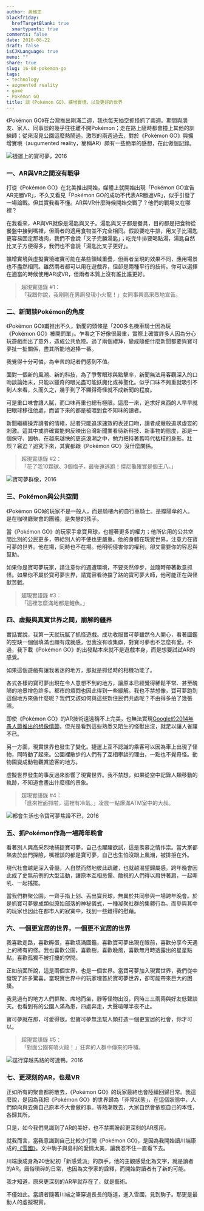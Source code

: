 ```yaml
---
author: 黃樵志
blackfriday:
  hrefTargetBlank: true
  smartypants: true
comments: false
date: 2016-08-22
draft: false
isCJKLanguage: true
menu: ""
share: true
slug: 16-08-pokemon-go
tags:
- technology
- augmented reality
- game
- Pokémon GO
title: 談《Pokémon GO》、擴增實境，以及更好的世界
---
```


《Pokémon GO》在台灣推出剛滿二週，我也每天抽空抓怪抓了兩週。期間與朋友、家人、同事談的幾乎往往離不開Pokémon；走在路上隨時都會撞上其他的訓練師；從來沒見公園這麼熱鬧過。激烈的兩週過去，對於《Pokémon GO》與擴增實境（augumented reality，簡稱AR）頗有一些簡單的感想，在此做個記錄。

<!--more-->

![捷運上的寶可夢，2016](https://eternallogger.com/images/2016/16-08-pokemon-go.png)

### 一、AR與VR之間沒有戰爭

打從《Pokémon GO》在北美推出開始，媒體上就開始出現「Pokémon GO宣告AR完勝VR」，不久又看見「Pokémon GO的成功不代表AR勝過VR」，似乎引發了一場論戰。但其實我看不懂。AR與VR什麼時候開始交戰了？他們的戰場又在哪裡？

在我看來，AR與VR就像是湯匙與叉子。湯匙與叉子都是餐具，目的都是把食物從餐盤中接到嘴裡，但兩者的適用食物並不完全相同。假設要吃牛排，用叉子比湯匙更容易固定那塊肉，我們不會說「叉子完勝湯匙」；吃完牛排要喝點湯，湯匙自然比叉子方便得多，我們也不會說「湯匙比叉子更好」。

擴增實境與虛擬實境確實可能在某些領域重疊，但兩者呈現的效果不同，應用場景也不盡然相同。雖然兩者都可以用在遊戲界，但卻是兩種平行的技術。你可以選擇在適當的時候使用AR或VR，但兩者本質上沒有誰比誰更好。

> 超現實語錄 #1：  
> 「我跟你說，我剛剛在男廁發現小火龍！」女同事興高采烈地宣告。

### 二、新聞談Pokémon的角度

《Pokémon GO》甫推出不久，新聞的頭條是「200多名機車騎士因為玩《Pokémon GO》被開罰單」。乍看之下好像很嚴重，實際上確實許多人因為分心玩遊戲而出了意外，造成公共危險。過了兩個禮拜，變成隨便什麼新聞都要與寶可夢扯一扯關係，盡其所能地追捧一番。

我覺得十分可憐，為辛苦的記者們感到不值。

面對一個新的風潮、新的科技，為了爭奪眼球與點擊率，新聞無法用客觀深入的口吻談論始末，只能以獵奇的眼光盡可能妖魔化或神聖化。似乎口味不夠重就吸引不到人來看，久而久之，幾乎到了不顯得奇怪就不成新聞的程度。

可是重口味會讓人膩，而口味再重也總有極限。這麼一來，追求好東西的人早早就把眼球移往他處，而留下來的都是被喂到食不知味的讀者。

新聞繼續操弄讀者的情緒，記者只能追求速效的表述口吻，讀者成癮般追求虛妄的刺激。這其中或許確實能夠反映出台灣新聞業看待新科技、新事物的態度，那是一個保守、固執、在越來越快的更迭浪潮之中，勉力把持著舊時代枯枝的身影。壯烈？窘迫？追究下來，其實都跟《Pokémon GO》沒什麼關係。

> 超現實語錄 #2：  
> 「花了我10顆球、3個梅子，最後還逃跑！傑尼龜確實是個王八。」

![寶可夢群像，2016](https://eternallogger.com/images/2016/16-08-pokemon-go-2.png)

### 三、Pokémon與公共空間

《Pokémon GO》的玩家不是一般人，而是騎樓內的自行車騎士。是撐陽傘的人。是在咖啡廳聚會的團體。是失戀的孩子。

當《Pokémon GO》的玩家手拿寶貝球，也握著更多的權力；他所佔用的公共空間比別的公民更多，帶給別人的不便也更嚴重。他的身體在現實世界，注意力在寶可夢的世界。他在場，同時也不在場。他明明侵害你的權利，卻又需要你的容忍與幫助。

如果你是寶可夢玩家，請注意你的週遭環境，不要突然停步，並隨時帶著歉意抓怪。如果你不屬於寶可夢世界，請寬容看待擋了路的寶可夢大師，他可能正在與怪獸苦戰。

> 超現實語錄 #3：  
> 「這裡怎麼滿地都是鯉魚。」

### 四、虛擬與真實世界之間，崩解的疆界

實話實說，我第一天就玩膩了抓怪遊戲。成功收服寶可夢雖然令人開心，看著圖鑑的空缺一個個填滿也頗有成就感，但我沒有收集癖，對寶可夢也不怎麼有愛。不過，我下載《Pokémon GO》的出發點本來就不是遊戲本身，而是想要試試AR的感覺。

如果這個遊戲有讓我著迷的地方，那就是抓怪時的相機功能了。

各式各樣的寶可夢出現在令人意想不到的地方，讓原本已經覺得稀鬆平常、甚至醜陋的地景增色許多。都市的煩悶也因此得到一些緩解。我也不禁想像，寶可夢跑到這個地方來做什麼呢？我們又該如何與這些新住民們共處呢？不由得多拍了幾張照。

即使《Pokémon GO》的AR技術遠遠稱不上完美，也無法實現[Google於2014年愚人節推出的想像情節](https://youtu.be/4YMD6xELI_k)，但光是看到這些熟悉又陌生的怪獸出沒，就足以讓人雀躍不已。

另一方面，現實世界也發生了變化。捷運上互不認識的乘客可以因為車上出現了怪物，同時動了起來。公園裡散步的人們有了互相攀談的理由，一點也不覺奇怪。動物園變成動物觀賞遊客的地方。

虛擬世界發生的事反過來影響了現實世界。我不禁想，如果從空中記錄人類移動的軌跡，不知道會畫出什麼樣的景象。

> 超現實語錄 #4：  
> 「進來裡面抓啦，這裡有冷氣。」凌晨一點爆滿ATM室中的大叔。

![都會生活也令寶可夢焦躁不已，2016](https://eternallogger.com/images/2016/16-08-pokemon-go-3.png)

### 五、抓Pokémon作為一場跨年晚會

看著別人興高采烈地捕捉寶可夢，自己也躍躍欲試，這是羨慕之情作祟。當大家都熱衷於出門探險，嘴裡談的都是寶可夢，自己也生怕沒跟上風潮，被排拒在外。

現代社會越是深入骨髓，人自然而然地彼此疏離，也就越渴望歸屬感。跨年晚會因此成了史無前例的大型活動，讓原本互相忌憚、敵視的人們得以肩併著肩，一起嘶吼、一起搖擺。

當我們群聚公園，一齊手指上划、丟出寶貝球，無異於共同參與一場跨年晚會。於是抓寶可夢變成類似原始部落的神秘儀式，一種凝聚社群的集體行為。而參與其中的玩家也因此在都市人的寂寞中，找到一些難得的慰藉。

### 六、一個更宜居的世界，一個更不宜居的世界

我喜歡走路，喜歡孵蛋，喜歡填滿圖鑑，喜歡寶可夢出現在眼前，喜歡分享今天遇上的稀有的怪。我也喜歡公園，喜歡樹，喜歡晚風，喜歡無月時透露出的星星點點，喜歡孤獨不被打擾的空間。

正如前面所說，這是兩個世界，也是一個世界。當寶可夢加入現實世界，我們從中發現了許多驚喜。當現實世界中的玩家埋首於寶可夢世界，卻可能帶來巨大的困擾。

我見過有的地方人們群聚、席地而坐，靜等怪物出沒，同時三三兩兩與好友低聲談天。也看到有的公園人滿為患，四處奔走，大聲喧嘩半夜不止。

寶可夢就在那，可愛得很。但寶可夢無法幫人類打造一個更宜居的社會，你才可以。

> 超現實語錄 #5：  
> 「對面公園有噴火龍！」狂奔的人群中傳來的呼嘯。

![逕行穿越馬路的可達鴨，2016](https://eternallogger.com/images/2016/16-08-pokemon-go-4.png)

### 七、更深刻的AR，也是VR

正如所有的聚會都將散去，《Pokémon GO》的玩家最終也會陸續回歸日常。我這麼說，是因為我把《Pokémon GO》的世界歸為「非常狀態」，在這個狀態中，人們傾向與去做自己原本不大會做的事。等熱潮散去，大家自然會依照自己的本性，各歸其所。

只是，如今我們見識到了AR的美好，也不禁期盼起更深刻的AR應用。

就我而言，當我意識到自己比較少打開《Pokémon GO》，是因為我開始讀川端康成的[《雪國》](https://zh.wikipedia.org/zh-tw/雪国)。文中駒子與島村的愛情太美，讓我忍不住一直看下去。

川端康成身為20世紀初「新感覺派」的旗手，他的主觀感覺化為文字，就是讀者的AR。庸俗瑣碎的日常，也因為文學家的詮釋，而開始對讀者有了新的可能。

我才知道，原來更深刻的AR早就存在了，就是藝術。

不僅如此。當讀者隨著川端之筆穿過長長的隧道，進入雪國，見到駒子。那更是最動人的虛擬現實。